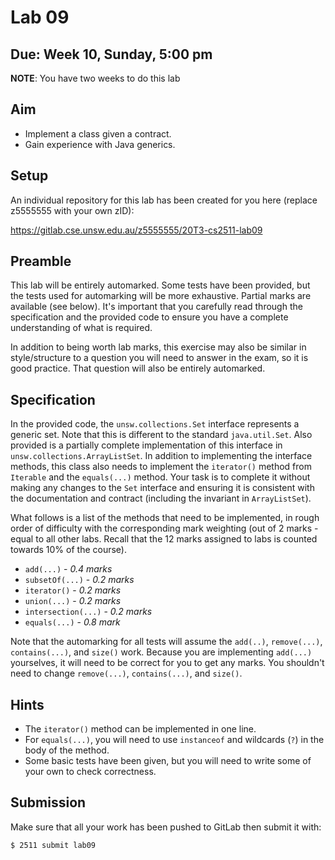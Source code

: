 # Lab 09

## Due: Week 10, Sunday, 5:00 pm

**NOTE**: You have two weeks to do this lab

## Aim

* Implement a class given a contract.
* Gain experience with Java generics.

## Setup

An individual repository for this lab has been created for you here (replace z5555555 with your own zID):

https://gitlab.cse.unsw.edu.au/z5555555/20T3-cs2511-lab09

## Preamble

This lab will be entirely automarked. Some tests have been provided, but the tests used for automarking will be more exhaustive. Partial marks are available (see below). It's important that you carefully read through the specification and the provided code to ensure you have a complete understanding of what is required.

In addition to being worth lab marks, this exercise may also be similar in style/structure to a question you will need to answer in the exam, so it is good practice. That question will also be entirely automarked.

## Specification

In the provided code, the `unsw.collections.Set` interface represents a generic set. Note that this is different to the standard `java.util.Set`. Also provided is a partially complete implementation of this interface in `unsw.collections.ArrayListSet`. In addition to implementing the interface methods, this class also needs to implement the `iterator()` method from `Iterable` and the `equals(...)` method. Your task is to complete it without making any changes to the `Set` interface and ensuring it is consistent with the documentation and contract (including the invariant in `ArrayListSet`).

What follows is a list of the methods that need to be implemented, in rough order of difficulty with the corresponding mark weighting (out of 2 marks - equal to all other labs. Recall that the 12 marks assigned to labs is counted towards 10% of the course).

* `add(...)` - *0.4 marks*
* `subsetOf(...)` - *0.2 marks*
* `iterator()` - *0.2 marks*
* `union(...)` - *0.2 marks*
* `intersection(...)` - *0.2 marks*
* `equals(...)` - *0.8 mark*

Note that the automarking for all tests will assume the `add(..)`, `remove(...)`, `contains(...)`, and `size()` work. Because you are implementing `add(...)` yourselves, it will need to be correct for you to get any marks. You shouldn't need to change `remove(...)`, `contains(...)`, and `size()`.

## Hints

* The `iterator()` method can be implemented in one line.
* For `equals(...)`, you will need to use `instanceof` and wildcards (`?`) in the body of the method.
* Some basic tests have been given, but you will need to write some of your own to check correctness.

## Submission

Make sure that all your work has been pushed to GitLab then submit it with:

```bash
$ 2511 submit lab09
```
